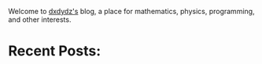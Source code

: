 Welcome to [dxdydz's](/about) blog, a place for mathematics, physics, programming, and other interests.

# Recent Posts: